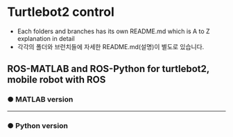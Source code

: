 # Turtlebot2 control
+ Each folders and branches has its own README.md which is A to Z explanation in detail
+ 각각의 폴더와 브런치들에 자세한 README.md(설명)이 별도로 있습니다.

## ROS-MATLAB and ROS-Python for turtlebot2, mobile robot with ROS

### ● MATLAB version

***
### ● Python version

